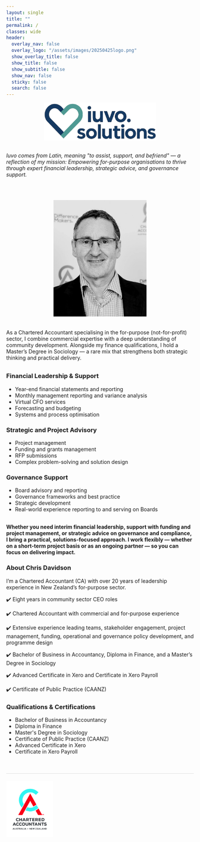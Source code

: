 ```yaml
---
layout: single
title: ""
permalink: /
classes: wide
header:
  overlay_nav: false
  overlay_logo: "/assets/images/20250425logo.png"
  show_overlay_title: false
  show_title: false
  show_subtitle: false
  show_nav: false
  sticky: false
  search: false
---
```


<p align="center">
  <img src="/assets/images/20250425logo.png" alt="Iuvo.Solutions Logo" width="300">
</p>

<div class="mission-photo-container" style="display: flex; flex-wrap: wrap; gap: 40px; align-items: center;">

  <div style="flex: 2; min-width: 300px;">
    <p style="margin-bottom: 20px;">
      <em>Iuvo comes from Latin, meaning "to assist, support, and befriend" — a reflection of my mission: Empowering for-purpose organisations to thrive through expert financial leadership, strategic advice, and governance support.</em>
    </p>
  </div>

  <div style="flex: 1; min-width: 250px; text-align: center;">
    <img src="/assets/images/chris-profile.jpg" alt="Chris Davidson" width="250">
  </div>

</div>

<br>

<p style="margin-bottom: 30px;">
  As a Chartered Accountant specialising in the for-purpose (not-for-profit) sector, I combine commercial expertise with a deep understanding of community development. Alongside my finance qualifications, I hold a Master’s Degree in Sociology — a rare mix that strengthens both strategic thinking and practical delivery.
</p>

<h3>Financial Leadership & Support</h3>
<ul style="margin-bottom: 20px;">
  <li>Year-end financial statements and reporting</li>
  <li>Monthly management reporting and variance analysis</li>
  <li>Virtual CFO services</li>
  <li>Forecasting and budgeting</li>
  <li>Systems and process optimisation</li>
</ul>

<h3>Strategic and Project Advisory</h3>
<ul style="margin-bottom: 20px;">
  <li>Project management</li>
  <li>Funding and grants management</li>
  <li>RFP submissions</li>
  <li>Complex problem-solving and solution design</li>
</ul>

<h3>Governance Support</h3>
<ul style="margin-bottom: 20px;">
  <li>Board advisory and reporting</li>
  <li>Governance frameworks and best practice</li>
  <li>Strategic development</li>
  <li>Real-world experience reporting to and serving on Boards</li>
</ul>

<p style="margin-top: 30px;"><strong>Whether you need interim financial leadership, support with funding and project management, or strategic advice on governance and compliance, I bring a practical, solutions-focused approach. I work flexibly — whether on a short-term project basis or as an ongoing partner — so you can focus on delivering impact.</strong></p>

<h3>About Chris Davidson</h3>

<p>I’m a Chartered Accountant (CA) with over 20 years of leadership experience in New Zealand’s for-purpose sector.</p>

<p>✔️ Eight years in community sector CEO roles</p>
<p>✔️ Chartered Accountant with commercial and for-purpose experience</p>
<p>✔️ Extensive experience leading teams, stakeholder engagement, project management, funding, operational and governance policy development, and programme design</p>
<p>✔️ Bachelor of Business in Accountancy, Diploma in Finance, and a Master’s Degree in Sociology</p>
<p>✔️ Advanced Certificate in Xero and Certificate in Xero Payroll</p>
<p>✔️ Certificate of Public Practice (CAANZ)</p>

<h3>Qualifications & Certifications</h3>
<ul style="margin-bottom: 30px;">
  <li>Bachelor of Business in Accountancy</li>
  <li>Diploma in Finance</li>
  <li>Master's Degree in Sociology</li>
  <li>Certificate of Public Practice (CAANZ)</li>
  <li>Advanced Certificate in Xero</li>
  <li>Certificate in Xero Payroll</li>
</ul>

<!-- New footer starts here -->
<div style="border-top: 1px solid #ddd; margin-top: 50px; padding-top: 20px; display: flex; justify-content: space-between; align-items: center;">
  <div style="flex: 1;">
    <img src="/assets/images/CAANZ_Logo_Vertical_Full_72dpi_CMYK.jpg" alt="CAANZ Logo" style="height: 150px;">
  </div>
  <div style="flex: 1; text-align: right;">
    <a href="https://www.linkedin.com/in/chris-davidson-aa92a58/" target="_blank" style="margin-right: 20px;">
      <i class="fab fa-linkedin fa-2x"></i>
    </a>
    <a href="mailto:chris.davidson@iuvo.solutions" style="margin-left: 20px;">
      <i class="fas fa-envelope fa-2x"></i>
    </a>
  </div>
</div>
<!-- New footer ends here -->
